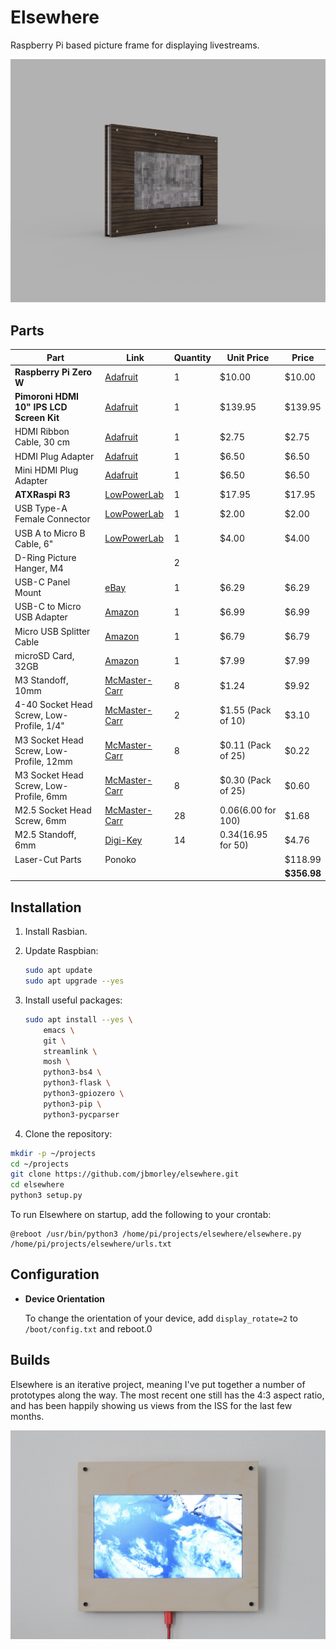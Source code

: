 # Elsewhere

Raspberry Pi based picture frame for displaying livestreams.

![Render of the current Elsewhere design](images/hero.png)

## Parts

| **Part**                                  | **Link**                                                     | Quantity | **Unit Price**            | **Price**   |
| ----------------------------------------- | ------------------------------------------------------------ | -------- | ------------------------- | ----------- |
| **Raspberry Pi Zero W**                   | [Adafruit](https://www.adafruit.com/product/3400)            | 1        | $10.00                    | $10.00      |
| **Pimoroni HDMI 10" IPS LCD Screen Kit**  | [Adafruit](https://www.adafruit.com/product/4337)            | 1        | $139.95                   | $139.95     |
| HDMI Ribbon Cable, 30 cm                  | [Adafruit](https://www.adafruit.com/product/3562)            | 1        | $2.75                     | $2.75       |
| HDMI Plug Adapter                         | [Adafruit](https://www.adafruit.com/product/3548)            | 1        | $6.50                     | $6.50       |
| Mini HDMI Plug Adapter                    | [Adafruit](https://www.adafruit.com/product/3552)            | 1        | $6.50                     | $6.50       |
| **ATXRaspi R3**                           | [LowPowerLab](https://lowpowerlab.com/shop/product/91)       | 1        | $17.95                    | $17.95      |
| USB Type-A Female Connector               | [LowPowerLab](https://lowpowerlab.com/shop/product/91)       | 1        | $2.00                     | $2.00       |
| USB A to Micro B Cable, 6"                | [LowPowerLab](https://lowpowerlab.com/shop/product/91)       | 1        | $4.00                     | $4.00       |
| D-Ring Picture Hanger, M4                 |                                                              | 2        |                           |             |
| USB-C Panel Mount                         | [eBay](https://www.ebay.com/itm/143134180140)                | 1        | $6.29                     | $6.29       |
| USB-C to Micro USB Adapter                | [Amazon](https://www.amazon.com/gp/product/B07GH5KJH2/)      | 1        | $6.99                     | $6.99       |
| Micro USB Splitter Cable                  | [Amazon](https://www.amazon.com/gp/product/B017OPOG58/)      | 1        | $6.79                     | $6.79       |
| microSD Card, 32GB                        | [Amazon](https://www.amazon.com/SAMSUNG-Select-microSDXC-Adapter-MB-ME128HA/dp/B06XWN9Q99) | 1        | $7.99                     | $7.99       |
| M3 Standoff, 10mm                         | [McMaster-Carr](https://www.mcmaster.com/94868A166/)         | 8        | $1.24                     | $9.92       |
| 4-40 Socket Head Screw, Low-Profile, 1/4" | [McMaster-Carr](https://www.mcmaster.com/93615A110/)         | 2        | $1.55 (Pack of 10)        | $3.10       |
| M3 Socket Head Screw, Low-Profile, 12mm   | [McMaster-Carr](https://www.mcmaster.com/92855A313/)         | 8        | $0.11 (Pack of 25)        | $0.22       |
| M3 Socket Head Screw, Low-Profile, 6mm    | [McMaster-Carr](https://www.mcmaster.com/92855A307/)         | 8        | $0.30 (Pack of 25)        | $0.60       |
| M2.5 Socket Head Screw, 6mm               | [McMaster-Carr](https://www.mcmaster.com/91292A010/)         | 28       | $0.06 ($6.00 for 100) | $1.68       |
| M2.5 Standoff, 6mm                        | [Digi-Key](https://www.digikey.com/en/products/detail/970060154/732-12827-ND/9488531) | 14       | $0.34 ($16.95 for 50) | $4.76       |
| Laser-Cut Parts | Ponoko |  |  | $118.99 |
|                                           |                                                              |          |                           | **$356.98** |

## Installation

1. Install Rasbian.

2. Update Raspbian:

   ```bash
   sudo apt update
   sudo apt upgrade --yes
   ```

3. Install useful packages:

   ```bash
   sudo apt install --yes \
       emacs \
       git \
       streamlink \
       mosh \
       python3-bs4 \
       python3-flask \
       python3-gpiozero \
       python3-pip \
       python3-pycparser
   ```

4.   Clone the repository:

   ```bash
   mkdir -p ~/projects
   cd ~/projects
   git clone https://github.com/jbmorley/elsewhere.git
   cd elsewhere
   python3 setup.py
   ```

To run Elsewhere on startup, add the following to your crontab:

```
@reboot /usr/bin/python3 /home/pi/projects/elsewhere/elsewhere.py /home/pi/projects/elsewhere/urls.txt
```

## Configuration

- **Device Orientation**

  To change the orientation of your device, add `display_rotate=2` to `/boot/config.txt` and reboot.0

## Builds

Elsewhere is an iterative project, meaning I've put together a number of prototypes along the way. The most recent one still has the 4:3 aspect ratio, and has been happily showing us views from the ISS for the last few months.

![Elsewhere showing a livestream of Earth from the ISS](images/iss.jpg)
